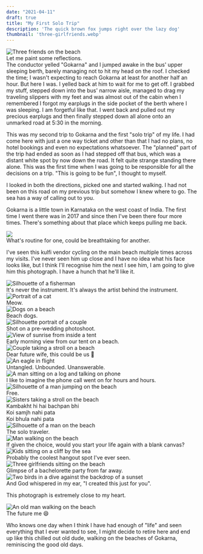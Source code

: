 ```yaml
---
date: "2021-04-11"
draft: true
title: "My First Solo Trip"
description: 'The quick brown fox jumps right over the lazy dog'
thumbnail: 'three-girlfriends.webp'
---
```


<div class="post-image-wrapper post-top-image-wrapper">
  <img src="/images/three-friends.webp" class="post-image" alt="Three friends on the beach" />
  <div class="post-image-caption">
    Let me paint some reflections.
  </div>
</div>
The conductor yelled "Gokarna" and I jumped awake in the bus' upper sleeping berth, barely managing not to hit my head on the roof. I checked the time; I wasn't expecting to reach Gokarna at least for another half an hour. But here I was. I yelled back at him to wait for me to get off. I grabbed my stuff, stepped down into the bus' narrow aisle, managed to drag my traveling slippers with my feet and was almost out of the cabin when I remembered I forgot my earplugs in the side pocket of the berth where I was sleeping. I am forgetful like that. I went back and pulled out my precious earplugs and then finally stepped down all alone onto an unmarked road at 5:30 in the morning.

This was my second trip to Gokarna and the first "solo trip" of my life. I had come here with just a one way ticket and other than that I had no plans, no hotel bookings and even no expectations whatsoever. The "planned" part of the trip had ended as soon as I had stepped off that bus, which was a distant white spot by now down the road. It felt quite strange standing there alone. This was the first time when I was going to be responsible for all the decisions on a trip. "This is going to be fun", I thought to myself.

I looked in both the directions, picked one and started walking. I had not been on this road on my previous trip but somehow I knew where to go. The sea has a way of calling out to you.

Gokarna is a little town in Karnataka on the west coast of India. The first time I went there was in 2017 and since then I've been there four more times. There's something about that place which keeps pulling me back.

<div class="post-image-wrapper">
  <img src="/images/bicycle.webp" class="post-image" />
  <div class="post-image-caption">
    What's routine for one, could be breathtaking for another.
  </div>
</div>


I've seen this kulfi vendor cycling on the main beach multiple times across my visits. I've never seen him up close and I have no idea what his face looks like, but I think I'll recognise him the next I see him, I am going to give him this photograph. I have a hunch that he'll like it.


<div class="post-image-wrapper">
  <img src="/images/pranjal-dubey-photography-thumb.webp" class="post-image" alt="Silhouette of a fisherman" />
  <div class="post-image-caption">
    It's never the instrument. It's always the artist behind the instrument.
  </div>
</div>


<div class="post-image-wrapper">
  <img src="/images/cat.webp" class="post-image" alt="Portrait of a cat" />
  <div class="post-image-caption">
    Meow.
  </div>
</div>

<div class="post-image-wrapper">
  <img src="/images/beach-dogs.webp" class="post-image" alt="Dogs on a beach" />
  <div class="post-image-caption">
    Beach dogs.
  </div>
</div>


<div class="post-image-wrapper">
  <img src="/images/couple.webp" class="post-image" alt="Silhouette portrait of a couple" />
  <div class="post-image-caption">
    Shot on a pre-wedding photoshoot.
  </div>
</div>


<div class="post-image-wrapper">
  <img src="/images/sunrise.webp" class="post-image" alt="View of sunrise from inside a tent" />
  <div class="post-image-caption">
    Early morning view from our tent on a beach.
  </div>
</div>


<div class="post-image-wrapper">
  <img src="/images/couple-walking.webp" class="post-image" alt="Couple taking a stroll on a beach" />
  <div class="post-image-caption">
    Dear future wife, this could be us 🙈
  </div>
</div>


<div class="post-image-wrapper">
  <img src="/images/eagle.webp" class="post-image" alt="An eagle in flight" />
  <div class="post-image-caption">
    Untangled. Unbounded. Unanswerable.
  </div>
</div>



<div class="post-image-wrapper">
  <img src="/images/man-on-phone.webp" class="post-image" alt="A man sitting on a log and talking on phone" />
  <div class="post-image-caption">
    I like to imagine the phone call went on for hours and hours.
  </div>
</div>



<div class="post-image-wrapper">
  <img src="/images/man-jumping.webp" class="post-image" alt="Silhouette of a man jumping on the beach" />
  <div class="post-image-caption">
    Free.
  </div>
</div>


<div class="post-image-wrapper">
  <img src="/images/sisters.webp" class="post-image" alt="Sisters taking a stroll on the beach" />
  <div class="post-image-caption">
    Kambakht hi hai bachpan bhi<br/>
    Koi samjh nahi pata<br/>
    Koi bhula nahi pata
  </div>
</div>


<div class="post-image-wrapper">
  <img src="/images/solo-traveler.webp" class="post-image" alt="Silhouette of a man on the beach" />
  <div class="post-image-caption">
    The solo traveler.
  </div>
</div>


<div class="post-image-wrapper">
  <img src="/images/man-walking.webp" class="post-image" alt="Man walking on the beach" />
  <div class="post-image-caption">
    If given the choice, would you start your life again with a blank canvas?
  </div>
</div>


<div class="post-image-wrapper">
  <img src="/images/friends-hangout.webp" class="post-image" alt="Kids sitting on a cliff by the sea" />
  <div class="post-image-caption">
    Probably the coolest hangout spot I've ever seen.
  </div>
</div>



<div class="post-image-wrapper">
  <img src="/imagesthree-girlfriends.webp" class="post-image" alt="Three girlfriends sitting on the beach" />
  <div class="post-image-caption">
    Glimpse of a bachelorette party from far away.
  </div>
</div>



<div class="post-image-wrapper">
  <img src="/images/sunset.webp" class="post-image" alt="Two birds in a dive against the backdrop of a sunset" />
  <div class="post-image-caption">
    And God whispered in my ear, "I created this just for you".
  </div>
</div>


This photograph is extremely close to my heart.

<div class="post-image-wrapper">
  <img src="/images/old-man.webp" class="post-image" alt="An old man walking on the beach" />
  <div class="post-image-caption">
    The future me 😄
  </div>
</div>


Who knows one day when I think I have had enough of "life" and seen everything that I ever wanted to see, I might decide to retire here and end up like this chilled out old dude, walking on the beaches of Gokarna, reminiscing the good old days.


